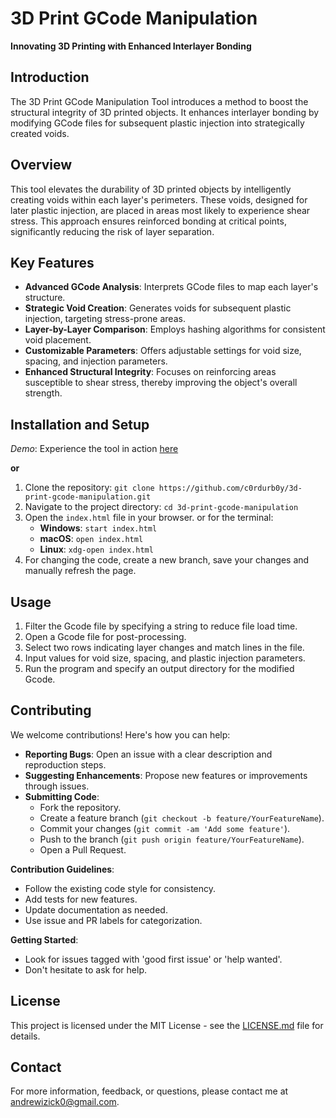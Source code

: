 # 3D Print GCode Manipulation

**Innovating 3D Printing with Enhanced Interlayer Bonding**

## Introduction
The 3D Print GCode Manipulation Tool introduces a method to boost the structural integrity of 3D printed objects. It enhances interlayer bonding by modifying GCode files for subsequent plastic injection into strategically created voids.

## Overview
This tool elevates the durability of 3D printed objects by intelligently creating voids within each layer's perimeters. These voids, designed for later plastic injection, are placed in areas most likely to experience shear stress. This approach ensures reinforced bonding at critical points, significantly reducing the risk of layer separation.

## Key Features
- **Advanced GCode Analysis**: Interprets GCode files to map each layer's structure.
- **Strategic Void Creation**: Generates voids for subsequent plastic injection, targeting stress-prone areas.
- **Layer-by-Layer Comparison**: Employs hashing algorithms for consistent void placement.
- **Customizable Parameters**: Offers adjustable settings for void size, spacing, and injection parameters.
- **Enhanced Structural Integrity**: Focuses on reinforcing areas susceptible to shear stress, thereby improving the object's overall strength.

## Installation and Setup
_Demo_: Experience the tool in action [here](https://coding-mechanism.github.io/3d-print-gcode-manipulation/)

**or**

1. Clone the repository: `git clone https://github.com/c0rdurb0y/3d-print-gcode-manipulation.git`
2. Navigate to the project directory: `cd 3d-print-gcode-manipulation`
3. Open the `index.html` file in your browser. or for the terminal:
    - **Windows**: `start index.html`
    - **macOS**: `open index.html`
    - **Linux**: `xdg-open index.html`
4. For changing the code, create a new branch, save your changes and manually refresh the page.

## Usage
1. Filter the Gcode file by specifying a string to reduce file load time.
2. Open a Gcode file for post-processing.
3. Select two rows indicating layer changes and match lines in the file.
4. Input values for void size, spacing, and plastic injection parameters.
5. Run the program and specify an output directory for the modified Gcode.

## Contributing
We welcome contributions! Here's how you can help:

- **Reporting Bugs**: Open an issue with a clear description and reproduction steps.
- **Suggesting Enhancements**: Propose new features or improvements through issues.
- **Submitting Code**:
  - Fork the repository.
  - Create a feature branch (`git checkout -b feature/YourFeatureName`).
  - Commit your changes (`git commit -am 'Add some feature'`).
  - Push to the branch (`git push origin feature/YourFeatureName`).
  - Open a Pull Request.

**Contribution Guidelines**:
- Follow the existing code style for consistency.
- Add tests for new features.
- Update documentation as needed.
- Use issue and PR labels for categorization.

**Getting Started**:
- Look for issues tagged with 'good first issue' or 'help wanted'.
- Don't hesitate to ask for help.

## License
This project is licensed under the MIT License - see the [LICENSE.md](LICENSE.md) file for details.

## Contact
For more information, feedback, or questions, please contact me at andrewizick0@gmail.com.
